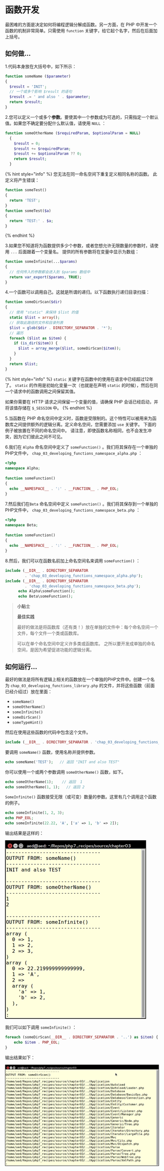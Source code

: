 # 函数开发

最困难的方面是决定如何将编程逻辑分解成函数。另一方面，在 PHP 中开发一个函数的机制非常简单。只需使用 `function` 关键字，给它起个名字，然后在后面加上括号。

## 如何做...

1.代码本身放在大括号中，如下所示：

```php
function someName ($parameter)
{ 
  $result = 'INIT';
  // 一个或多个影响 $result 的语句
  $result .= ' and also ' . $parameter;
  return $result; 
}
```

2.您可以定义一个或多个**参数**。要使其中一个参数成为可选的，只需指定一个默认值。如果您不确定要分配什么默认值，请使用 `NULL` ：

```php
function someOtherName ($requiredParam, $optionalParam = NULL)
  { 
    $result = 0;
    $result += $requiredParam;
    $result += $optionalParam ?? 0;
    return $result; 
  }
```

{% hint style="info" %}
您无法在同一命名空间下重复定义相同名称的函数。 此定义将产生错误：

```php
function someTest()
{
  return 'TEST';
}
function someTest($a)
{
  return 'TEST:' . $a;
}
```
{% endhint %}

3.如果您不知道将为函数提供多少个参数，或者您想允许无限数量的参数时，请使用 `...` 后面跟着一个变量名。 提供的所有参数将在变量中显示为数组：

```php
function someInfinite(...$params)
{
  // 任何传入的参数都会进入到 $params 数组中
  return var_export($params, TRUE);
}
```

4.一个函数可以调用自己。这就是所谓的递归。以下函数执行递归目录扫描：

```php
function someDirScan($dir)
{
  // 使用 "static" 来保持 $list 的值
  static $list = array();
  // 获取此路径的文件和目录列表
  $list = glob($dir . DIRECTORY_SEPARATOR . '*');
  // 遍历
  foreach ($list as $item) {
    if (is_dir($item)) {
      $list = array_merge($list, someDirScan($item));
    }
  }
  return $list;
}
```

{% hint style="info" %}
`static` 关键字在函数中的使用在语言中已经超过12年了。 `static` 的作用是初始化变量一次（也就是在声明 `static` 的时候），然后在同一个请求中的函数调用之间保留其值。

如果你需要在 HTTP 请求之间保留一个变量的值，请确保 PHP 会话已经启动，并将该值存储在 `$_SESSION` 中。
{% endhint %}

5.当函数在 PHP 命名空间中定义时，函数是受限制的。这个特性可以被用来为函数库之间提供额外的逻辑分离。定义命名空间，您需要添加 `use` 关键字。 下面的例子被放置在不同的命名空间中。 请注意，即使函数名称相同，也不会发生冲突，因为它们彼此之间不可见。

6.我们在 `Alpha` 命名空间中定义了 `someFunction()` 。我们将其保存在一个单独的PHP文件中， `chap_03_developing_functions_namespace_alpha.php` ：

```php
<?php
namespace Alpha;

function someFunction()
{
  echo __NAMESPACE__ . ':' . __FUNCTION__ . PHP_EOL;
}
```

7.然后我们在`Beta` 命名空间中定义 `someFunction()`  。我们将其保存到一个单独的PHP文件中， `chap_03_developing_functions_namespace_beta.php` ：

```php
<?php
namespace Beta;

function someFunction()
{
  echo __NAMESPACE__ . ':' . __FUNCTION__ . PHP_EOL;
}
```

8.然后，我们可以在函数名前加上命名空间名来调用 `someFunction()` ：

```php
include (__DIR__ . DIRECTORY_SEPARATOR 
         . 'chap_03_developing_functions_namespace_alpha.php');
include (__DIR__ . DIRECTORY_SEPARATOR 
         . 'chap_03_developing_functions_namespace_beta.php');
      echo Alpha\someFunction();
      echo Beta\someFunction();
```

> **小贴士**
>
> **最佳实践**
>
> 最好的做法是将函数库（还有类！）放在单独的文件中：每个命名空间一个文件，每个文件一个类或函数库。
>
> 可以在单个命名空间中定义许多类或函数库。 之所以要开发成单独的命名空间，是因为希望促进功能的逻辑分离。

## 如何运行...

最好的做法是将所有逻辑上相关的函数放在一个单独的PHP文件中。创建一个名为 `chap_03_developing_functions_library.php` 的文件，并将这些函数（前面已经介绍过）放在里面：

* `someName()`
* `someOtherName()`
* `someInfinite()`
* `someDirScan()`
* `someTypeHint()`

然后在使用这些函数的代码中包含这个文件。

```php
include (__DIR__ . DIRECTORY_SEPARATOR . 'chap_03_developing_functions_library.php');
```

要调用 `someName()` 函数，使用名称并提供参数。

```php
echo someName('TEST');   // 返回 "INIT and also TEST"
```

你可以使用一个或两个参数调用 `someOtherName()` 函数，如下。

```php
echo someOtherName(1);    // 返回  1
echo someOtherName(1, 1);   // 返回 2
```

 `SomeInfinite()` 函数接受无限（或可变）数量的参数。这里有几个调用这个函数的例子。

```php
echo someInfinite(1, 2, 3);
echo PHP_EOL;
echo someInfinite(22.22, 'A', ['a' => 1, 'b' => 2]);
```

输出结果是这样的：

![](../../.gitbook/assets/image%20%2827%29.png)

我们可以如下调用 `someInfinite()` ：

```php
foreach (someDirScan(__DIR__ . DIRECTORY_SEPARATOR . '..') as $item) {
    echo $item . PHP_EOL;
}
```

输出结果如下：

![](../../.gitbook/assets/image%20%2821%29.png)

